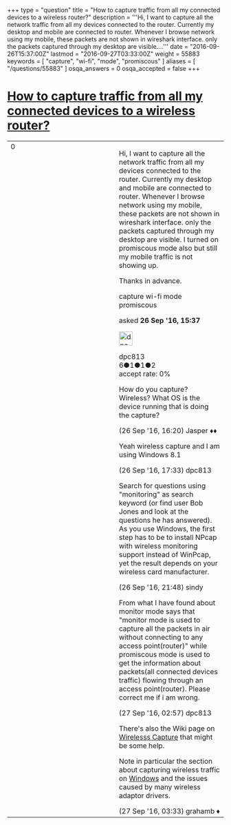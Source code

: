 +++
type = "question"
title = "How to capture traffic from all my connected devices to a wireless router?"
description = '''Hi, I want to capture all the network traffic from all my devices connected to the router. Currently my desktop and mobile are connected to router. Whenever I browse network using my mobile, these packets are not shown in wireshark interface. only the packets captured through my desktop are visible....'''
date = "2016-09-26T15:37:00Z"
lastmod = "2016-09-27T03:33:00Z"
weight = 55883
keywords = [ "capture", "wi-fi", "mode", "promiscous" ]
aliases = [ "/questions/55883" ]
osqa_answers = 0
osqa_accepted = false
+++

<div class="headNormal">

# [How to capture traffic from all my connected devices to a wireless router?](/questions/55883/how-to-capture-traffic-from-all-my-connected-devices-to-a-wireless-router)

</div>

<div id="main-body">

<div id="askform">

<table id="question-table" style="width:100%;"><colgroup><col style="width: 50%" /><col style="width: 50%" /></colgroup><tbody><tr class="odd"><td style="width: 30px; vertical-align: top"><div class="vote-buttons"><span id="post-55883-upvote" class="ajax-command post-vote up" rel="nofollow" title="I like this post (click again to cancel)"> </span><div id="post-55883-score" class="post-score" title="current number of votes">0</div><span id="post-55883-downvote" class="ajax-command post-vote down" rel="nofollow" title="I dont like this post (click again to cancel)"> </span> <span id="favorite-mark" class="ajax-command favorite-mark" rel="nofollow" title="mark/unmark this question as favorite (click again to cancel)"> </span><div id="favorite-count" class="favorite-count"></div></div></td><td><div id="item-right"><div class="question-body"><p>Hi, I want to capture all the network traffic from all my devices connected to the router. Currently my desktop and mobile are connected to router. Whenever I browse network using my mobile, these packets are not shown in wireshark interface. only the packets captured through my desktop are visible. I turned on promiscous mode also but still my mobile traffic is not showing up.</p><p>Thanks in advance.</p></div><div id="question-tags" class="tags-container tags"><span class="post-tag tag-link-capture" rel="tag" title="see questions tagged &#39;capture&#39;">capture</span> <span class="post-tag tag-link-wi-fi" rel="tag" title="see questions tagged &#39;wi-fi&#39;">wi-fi</span> <span class="post-tag tag-link-mode" rel="tag" title="see questions tagged &#39;mode&#39;">mode</span> <span class="post-tag tag-link-promiscous" rel="tag" title="see questions tagged &#39;promiscous&#39;">promiscous</span></div><div id="question-controls" class="post-controls"></div><div class="post-update-info-container"><div class="post-update-info post-update-info-user"><p>asked <strong>26 Sep '16, 15:37</strong></p><img src="https://secure.gravatar.com/avatar/fed3630d08110f9a121043ff2ffd146c?s=32&amp;d=identicon&amp;r=g" class="gravatar" width="32" height="32" alt="dpc813&#39;s gravatar image" /><p><span>dpc813</span><br />
<span class="score" title="6 reputation points">6</span><span title="1 badges"><span class="badge1">●</span><span class="badgecount">1</span></span><span title="1 badges"><span class="silver">●</span><span class="badgecount">1</span></span><span title="2 badges"><span class="bronze">●</span><span class="badgecount">2</span></span><br />
<span class="accept_rate" title="Rate of the user&#39;s accepted answers">accept rate:</span> <span title="dpc813 has no accepted answers">0%</span></p></div></div><div id="comments-container-55883" class="comments-container"><span id="55884"></span><div id="comment-55884" class="comment"><div id="post-55884-score" class="comment-score"></div><div class="comment-text"><p>How do you capture? Wireless? What OS is the device running that is doing the capture?</p></div><div id="comment-55884-info" class="comment-info"><span class="comment-age">(26 Sep '16, 16:20)</span> <span class="comment-user userinfo">Jasper ♦♦</span></div></div><span id="55886"></span><div id="comment-55886" class="comment"><div id="post-55886-score" class="comment-score"></div><div class="comment-text"><p>Yeah wireless capture and I am using Windows 8.1</p></div><div id="comment-55886-info" class="comment-info"><span class="comment-age">(26 Sep '16, 17:33)</span> <span class="comment-user userinfo">dpc813</span></div></div><span id="55887"></span><div id="comment-55887" class="comment"><div id="post-55887-score" class="comment-score"></div><div class="comment-text"><p>Search for questions using "monitoring" as search keyword (or find user Bob Jones and look at the questions he has answered). As you use Windows, the first step has to be to install NPcap with wireless monitoring support instead of WinPcap, yet the result depends on your wireless card manufacturer.</p></div><div id="comment-55887-info" class="comment-info"><span class="comment-age">(26 Sep '16, 21:48)</span> <span class="comment-user userinfo">sindy</span></div></div><span id="55895"></span><div id="comment-55895" class="comment"><div id="post-55895-score" class="comment-score"></div><div class="comment-text"><p>From what I have found about monitor mode says that "monitor mode is used to capture all the packets in air without connecting to any access point(router)" while promiscous mode is used to get the information about packets(all connected devices traffic) flowing through an access point(router). Please correct me if i am wrong.</p></div><div id="comment-55895-info" class="comment-info"><span class="comment-age">(27 Sep '16, 02:57)</span> <span class="comment-user userinfo">dpc813</span></div></div><span id="55896"></span><div id="comment-55896" class="comment"><div id="post-55896-score" class="comment-score"></div><div class="comment-text"><p>There's also the Wiki page on <a href="https://wiki.wireshark.org/CaptureSetup/WLAN">Wirelesss Capture</a> that might be some help.</p><p>Note in particular the section about capturing wireless traffic on <a href="https://wiki.wireshark.org/CaptureSetup/WLAN#Windows">Windows</a> and the issues caused by many wireless adaptor drivers.</p></div><div id="comment-55896-info" class="comment-info"><span class="comment-age">(27 Sep '16, 03:33)</span> <span class="comment-user userinfo">grahamb ♦</span></div></div></div><div id="comment-tools-55883" class="comment-tools"></div><div class="clear"></div><div id="comment-55883-form-container" class="comment-form-container"></div><div class="clear"></div></div></td></tr></tbody></table>

</div>

</div>

